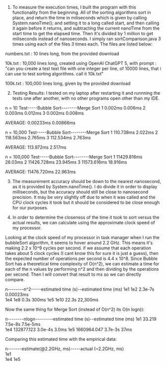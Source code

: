 1) To measure the execution times, I built the program with this functionality from the beginning. All of the sorting algorithms sort in place, and return the time in miliseconds which is given by calling System.nanoTime(); and setting it to a long called start, and then calling it again before it returns, and subtracting the current nanoTime from the start time to get the elapsed time. Then it's divided by 1 million to get miliseconds instead of nanoseconds. I simply ran sortComparison.java 3 times using each of the files 3 times each. The files are listed below:

numbers.txt : 10 lines long, from the provided download

10k.txt : 10,000 lines long, created using OpenAI ChatGPT 5, with prompt : "can you create a test text file with one integer per line, of 10000 lines, that i can use to test sorting algorithms. call it 10k.txt"

100k.txt : 100,000 lines long, given by the provided download

2) Testing Results: I tested on my laptop after restarting it and runnning the tests one after another, with no other programs open other than my IDE.

n = 10
Test-----Bubble Sort--------Merge Sort
1        0.002ms            0.006ms
2        0.003ms            0.012ms
3        0.002ms            0.008ms

AVERAGE: 0.00233ms          0.00866ms

n = 10,000
Test-----Bubble Sort--------Merge Sort
1        110.738ms          2.022ms
2        118.563ms          2.765ms
3        112.534ms          2.763ms

AVERAGE: 113.972ms          2.517ms

n = 100,000
Test-----Bubble Sort--------Merge Sort
1        11429.816ms        26.03ms
2        11426.728ms        23.945ms
3        11573.616ms        18.916ms

AVERAGE: 11476.720ms        22.963ms

3) The measurement accuracy should be down to the nearest nanosecond, as it is provided by System.nanoTime(). I do divide it in order to display milliseconds, but the accuracy should still be close to nanosecond precision. It may be very slightly off due to when it was called and the CPU clock cycles it took but it should be considered to be close enough for our purposes.

4) In order to determine the closeness of the time it took to sort versus the actual results, we can calculate using the approximate clock speed of my processor. 

Looking at the clock speed of my processor in task manager when I run the bubbleSort algorithm, it seems to hover around 2.2 GHz. This means it's making 2.2 x 10^9 cycles per second. if we assume that each operation  takes about 5 clock cycles (I cant know this for sure it is just a guess), then the expected number of operations per second is 4.4 x 10^8. Since Bubble Sort has a theoretical time complexity of O(n^2), we can estimate a time for each of the n values by performing n^2 and then dividing by the operations per second. Then I will convert that result to ms so we can directly compare.

n--------n^2-----estimated time (s)--estimated time (ms)
1e1      1e2     2.3e-7s             0.00023ms           
1e4      1e8     0.3s                300ms
1e5      1e10    22.3s               22,300ms

Now the same thing for Merge Sort (instead of O(n^2) its O(n logn)):

n--------nlogn---------estimated time (s)--estimated time (ms)
1e1      33.219        7.5e-8s             7.5e-5ms          
1e4      132877.123    3.0e-4s             3.0ms
1e5      1660964.047   3.7e-3s             37ms


Comparing this estimated time with the empirical data:

n-------estimate(@2.2GHz, ms)-----actual (~2.2GHz, ms)\
1e1     
1e4
1e5